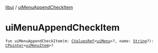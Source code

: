 [libui](index.md) / [uiMenuAppendCheckItem](./ui-menu-append-check-item.md)

# uiMenuAppendCheckItem

`fun uiMenuAppendCheckItem(m: `[`CValuesRef`](../kotlinx.cinterop/-c-values-ref/index.md)`<`[`uiMenu`](ui-menu.md)`>?, name: `[`String`](https://kotlinlang.org/api/latest/jvm/stdlib/kotlin/-string/index.html)`?): `[`CPointer`](../kotlinx.cinterop/-c-pointer/index.md)`<`[`uiMenuItem`](ui-menu-item.md)`>?`